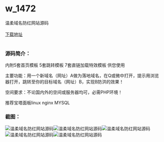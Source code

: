 # w_1472
温柔域名防红网站源码
<br/></br>
[下载地址](https://www.uuid2.com/1472.html "下载地址")
<br/></br>
<h3>源码简介：</h3>
<p>内附5套首页模板   5套跳转模板  7套直链加载特效模板  供您使用<p>
<p>主要功能：用一个新域名（网址）A做为落地域名，在Q或微中打开，提示用浏览器打开，跳转至你的目标域名（网址）B，实现B防洪的效果！<p>
<p>空间要求：不论国内外的空间或服务器均可，必需PHP环境！<p>
<p>推荐宝塔面板linux nginx MYSQL<p>
<h3>截图：</h3>
<img src="https://www.uuid2.com/wp-content/uploads/img/202108/147f9bd196.png" alt="温柔域名防红网站源码"><img src="https://www.uuid2.com/wp-content/uploads/img/202108/f8ab06b857.png" alt="温柔域名防红网站源码"><img src="https://www.uuid2.com/wp-content/uploads/img/202108/2540c10724.png" alt="温柔域名防红网站源码"><img src="https://www.uuid2.com/wp-content/uploads/img/202108/e6e3b39807.png" alt="温柔域名防红网站源码"><img src="https://www.uuid2.com/wp-content/uploads/img/202108/79300dd167.png" alt="温柔域名防红网站源码">
